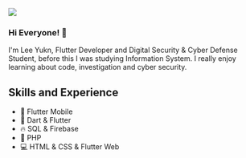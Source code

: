 ![](https://media-exp1.licdn.com/dms/image/C4D16AQHp8of8Sa_YJg/profile-displaybackgroundimage-shrink_350_1400/0/1606835305913?e=1620864000&v=beta&t=XkbSq2uH1qgICJ5_JyHnhr8aNZAdl9FPd7vlU7QlnqM)

### Hi Everyone! 👋

I'm Lee Yukn, Flutter Developer and Digital Security & Cyber Defense Student, before this I was studying Information System. I really enjoy learning about code, investigation and cyber security.


## Skills and Experience

* 📱 Flutter Mobile
* 🎯 Dart & Flutter 
* 🔥 SQL & Firebase 
* 🐘 PHP 
* 💻 HTML & CSS & Flutter Web
 
